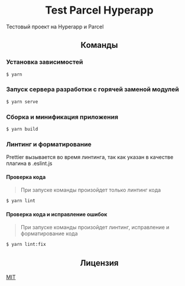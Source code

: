 <h1 align="center">Test Parcel Hyperapp</h1>

Тестовый проект на Hyperapp и Parcel

<h2 align="center">Команды</h2>

### Установка зависимостей

```bash
$ yarn
```

### Запуск сервера разработки с горячей заменой модулей

```bash
$ yarn serve
```

### Сборка и минификация приложения

```bash
$ yarn build
```

### Линтинг и форматирование

Prettier вызывается во время линтинга, так как указан в качестве плагина в .eslint.js

#### Проверка кода

> При запуске команды произойдет только линтинг кода

```bash
$ yarn lint
```

#### Проверка кода и исправление ошибок

> При запуске команды произойдет линтинг, исправление и форматирование кода

```bash
$ yarn lint:fix
```

<h2 align="center">Лицензия</h2>

<a title="Лицензия" href="/LICENSE" hreflang="en">MIT</a>
